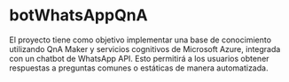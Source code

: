 # botWhatsAppQnA
El proyecto tiene como objetivo implementar una base de conocimiento utilizando QnA Maker y servicios cognitivos de Microsoft Azure, integrada con un chatbot de WhatsApp API. Esto permitirá a los usuarios obtener respuestas a preguntas comunes o estáticas de manera automatizada. 
